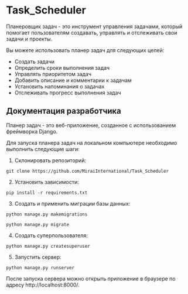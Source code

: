 # Task_Scheduler
Планеровщик задач - это инструмент управления задачами, который помогает пользователям создавать, управлять и отслеживать свои задачи и проекты.

Вы можете использовать планер задач для следующих целей:

- Создать задачи
- Определить сроки выполнения задач
- Управлять приоритетом задач
- Добавить описание и комментарии к задачам
- Установить напоминания о задачах
- Отслеживать прогресс выполнения задач

Документация разработчика
--
Планер задач - это веб-приложение, созданное с использованием фреймворка Django.

Для запуска планера задач на локальном компьютере необходимо выполнить следующие шаги:

1. Склонировать репозиторий:

```git clone https://github.com/MiraiInternational/Task_Scheduler```

2. Установить зависимости:

```pip install -r requirements.txt```

3. Создать и применить миграции базы данных:

```python manage.py makemigrations```

```python manage.py migrate```

4. Создать суперпользователя:

```python manage.py createsuperuser```

5. Запустить сервер:

```python manage.py runserver```

После запуска сервера можно открыть приложение в браузере по адресу http://localhost:8000/.

